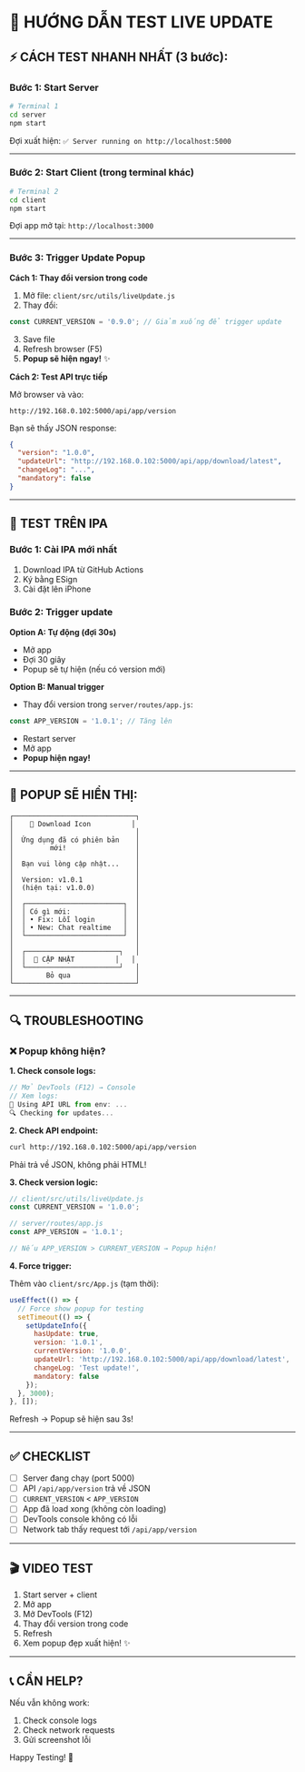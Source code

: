 # 🧪 HƯỚNG DẪN TEST LIVE UPDATE

## ⚡ CÁCH TEST NHANH NHẤT (3 bước):

### Bước 1: Start Server

```bash
# Terminal 1
cd server
npm start
```

Đợi xuất hiện: `✅ Server running on http://localhost:5000`

---

### Bước 2: Start Client (trong terminal khác)

```bash
# Terminal 2  
cd client
npm start
```

Đợi app mở tại: `http://localhost:3000`

---

### Bước 3: Trigger Update Popup

**Cách 1: Thay đổi version trong code**

1. Mở file: `client/src/utils/liveUpdate.js`
2. Thay đổi:
```javascript
const CURRENT_VERSION = '0.9.0'; // Giảm xuống để trigger update
```

3. Save file
4. Refresh browser (F5)
5. **Popup sẽ hiện ngay!** ✨

**Cách 2: Test API trực tiếp**

Mở browser và vào:
```
http://192.168.0.102:5000/api/app/version
```

Bạn sẽ thấy JSON response:
```json
{
  "version": "1.0.0",
  "updateUrl": "http://192.168.0.102:5000/api/app/download/latest",
  "changeLog": "...",
  "mandatory": false
}
```

---

## 📱 TEST TRÊN IPA

### Bước 1: Cài IPA mới nhất

1. Download IPA từ GitHub Actions
2. Ký bằng ESign
3. Cài đặt lên iPhone

### Bước 2: Trigger update

**Option A: Tự động (đợi 30s)**
- Mở app
- Đợi 30 giây
- Popup sẽ tự hiện (nếu có version mới)

**Option B: Manual trigger**
- Thay đổi version trong `server/routes/app.js`:
```javascript
const APP_VERSION = '1.0.1'; // Tăng lên
```
- Restart server
- Mở app
- **Popup hiện ngay!**

---

## 🎯 POPUP SẼ HIỂN THỊ:

```
┌──────────────────────────────┐
│    🎯 Download Icon          │
│                              │
│  Ứng dụng đã có phiên bản    │
│         mới!                 │
│                              │
│  Bạn vui lòng cập nhật...    │
│                              │
│  Version: v1.0.1             │
│  (hiện tại: v1.0.0)          │
│                              │
│  ┌────────────────────────┐  │
│  │ Có gì mới:             │  │
│  │ • Fix: Lỗi login       │  │
│  │ • New: Chat realtime   │  │
│  └────────────────────────┘  │
│                              │
│  ┌───────────────────────┐   │
│  │  🔄 CẬP NHẬT          │   │
│  └───────────────────────┘   │
│        Bỏ qua                │
└──────────────────────────────┘
```

---

## 🔍 TROUBLESHOOTING

### ❌ Popup không hiện?

**1. Check console logs:**
```javascript
// Mở DevTools (F12) → Console
// Xem logs:
📡 Using API URL from env: ...
🔍 Checking for updates...
```

**2. Check API endpoint:**
```bash
curl http://192.168.0.102:5000/api/app/version
```

Phải trả về JSON, không phải HTML!

**3. Check version logic:**
```javascript
// client/src/utils/liveUpdate.js
const CURRENT_VERSION = '1.0.0';

// server/routes/app.js  
const APP_VERSION = '1.0.1';

// Nếu APP_VERSION > CURRENT_VERSION → Popup hiện!
```

**4. Force trigger:**

Thêm vào `client/src/App.js` (tạm thời):
```javascript
useEffect(() => {
  // Force show popup for testing
  setTimeout(() => {
    setUpdateInfo({
      hasUpdate: true,
      version: '1.0.1',
      currentVersion: '1.0.0',
      updateUrl: 'http://192.168.0.102:5000/api/app/download/latest',
      changeLog: 'Test update!',
      mandatory: false
    });
  }, 3000);
}, []);
```

Refresh → Popup sẽ hiện sau 3s!

---

## ✅ CHECKLIST

- [ ] Server đang chạy (port 5000)
- [ ] API `/api/app/version` trả về JSON
- [ ] `CURRENT_VERSION` < `APP_VERSION`
- [ ] App đã load xong (không còn loading)
- [ ] DevTools console không có lỗi
- [ ] Network tab thấy request tới `/api/app/version`

---

## 🎬 VIDEO TEST

1. Start server + client
2. Mở app
3. Mở DevTools (F12)
4. Thay đổi version trong code
5. Refresh
6. Xem popup đẹp xuất hiện! ✨

---

## 📞 CẦN HELP?

Nếu vẫn không work:
1. Check console logs
2. Check network requests
3. Gửi screenshot lỗi

Happy Testing! 🚀

